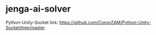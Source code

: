 # jenga-ai-solver
 
Python-Unity-Socket link:
https://github.com/ConorZAM/Python-Unity-Socket/tree/master
